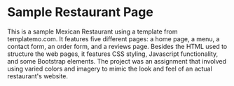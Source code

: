 # Sample Restaurant Page
This is a sample Mexican Restaurant using a template from templatemo.com. It features five different pages: a home page, a menu, a contact form, an order form, and a reviews page. Besides the HTML used to structure the web pages, it features CSS styling, Javascript functionality, and some Bootstrap elements. The project was an assignment that involved using varied colors and imagery to mimic the look and feel of an actual restaurant's website.
